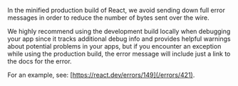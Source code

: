 

In the minified production build of React, we avoid sending down full error messages in order to reduce the number of bytes sent over the wire.



We highly recommend using the development build locally when debugging your app since it tracks additional debug info and provides helpful warnings about potential problems in your apps, but if you encounter an exception while using the production build, the error message will include just a link to the docs for the error.

For an example, see: [https://react.dev/errors/149](/errors/421).
